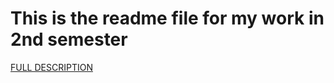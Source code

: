 # This is the readme file for my work in 2nd semester

[FULL DESCRIPTION](https://youtu.be/dQw4w9WgXcQ)
